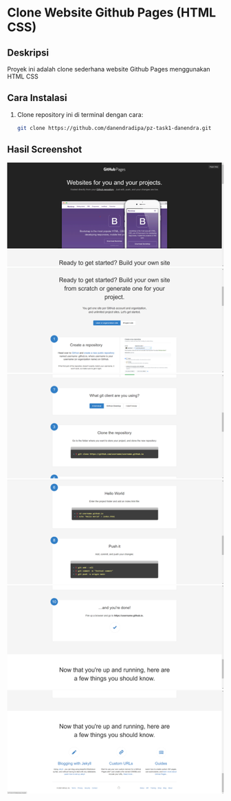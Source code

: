 # Clone Website Github Pages (HTML CSS)

## Deskripsi
Proyek ini adalah clone sederhana website Github Pages menggunakan HTML CSS 

## Cara Instalasi

1. Clone repository ini di terminal dengan cara:
    ```bash
    git clone https://github.com/danendradipa/pz-task1-danendra.git
    ```

## Hasil Screenshot
![Screenshot](screenshot/ss-1.png)
![Screenshot](screenshot/ss-2.png)
![Screenshot](screenshot/ss-3.png)
![Screenshot](screenshot/ss-4.png)
![Screenshot](screenshot/ss-5.png)
![Screenshot](screenshot/ss-6.png)

